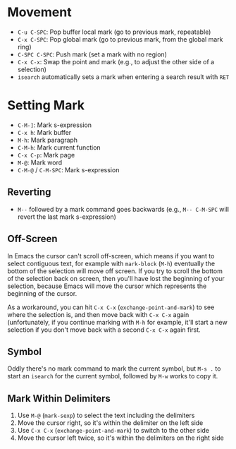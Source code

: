 # Movement

- `C-u C-SPC`: Pop buffer local mark (go to previous mark, repeatable)
- `C-x C-SPC`: Pop global mark (go to previous mark, from the global mark ring)
- `C-SPC C-SPC`: Push mark (set a mark with no region)
- `C-x C-x`: Swap the point and mark (e.g., to adjust the other side of a selection)
- `isearch` automatically sets a mark when entering a search result with `RET`

# Setting Mark

- `C-M-]`: Mark s-expression
- `C-x h`: Mark buffer
- `M-h`: Mark paragraph
- `C-M-h`: Mark current function
- `C-x C-p`: Mark page
- `M-@`: Mark word
- `C-M-@` / `C-M-SPC`: Mark s-expression

## Reverting

- `M--` followed by a mark command goes backwards (e.g., `M-- C-M-SPC` will revert the last mark s-expression)

## Off-Screen

In Emacs the cursor can't scroll off-screen, which means if you want to select contiguous text, for example with `mark-block` (`M-h`) eventually the bottom of the selection will move off screen. If you try to scroll the bottom of the selection back on screen, then you'll have lost the beginning of your selection, because Emacs will move the cursor which represents the beginning of the cursor.

As a workaround, you can hit `C-x C-x` (`exchange-point-and-mark`) to see where the selection is, and then move back with `C-x C-x` again (unfortunately, if you continue marking with `M-h` for example, it'll start a new selection if you don't move back with a second `C-x C-x` again first.

## Symbol

Oddly there's no mark command to mark the current symbol, but `M-s .` to start an `isearch` for the current symbol, followed by `M-w` works to copy it.

## Mark Within Delimiters

1. Use `M-@` (`mark-sexp`) to select the text including the delimiters
2. Move the cursor right, so it's within the delimiter on the left side
3. Use `C-x C-x` (`exchange-point-and-mark`) to switch to the other side
4. Move the cursor left twice, so it's within the delimiters on the right side
